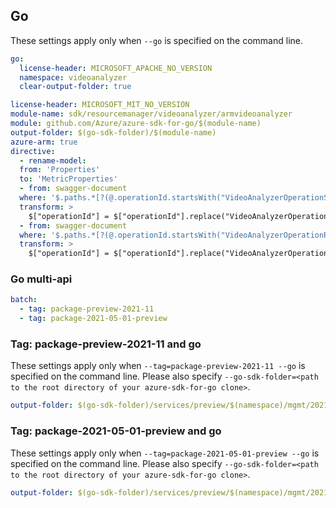 ## Go

These settings apply only when `--go` is specified on the command line.

```yaml $(go) && !$(track2)
go:
  license-header: MICROSOFT_APACHE_NO_VERSION
  namespace: videoanalyzer
  clear-output-folder: true
```

``` yaml $(go) && $(track2)
license-header: MICROSOFT_MIT_NO_VERSION
module-name: sdk/resourcemanager/videoanalyzer/armvideoanalyzer
module: github.com/Azure/azure-sdk-for-go/$(module-name)
output-folder: $(go-sdk-folder)/$(module-name)
azure-arm: true
directive:
  - rename-model:
  from: 'Properties'
  to: 'MetricProperties'
  - from: swagger-document
  where: '$.paths.*[?(@.operationId.startsWith("VideoAnalyzerOperationStatuses_"))]'
  transform: >
    $["operationId"] = $["operationId"].replace("VideoAnalyzerOperationStatuses_", "OperationStatusesForVideoAnalyzer_")
  - from: swagger-document
  where: '$.paths.*[?(@.operationId.startsWith("VideoAnalyzerOperationResults_"))]'
  transform: >
    $["operationId"] = $["operationId"].replace("VideoAnalyzerOperationResults_", "OperationResultsForVideoAnalyzer_")
```

### Go multi-api

``` yaml $(go) && $(multiapi)
batch:
  - tag: package-preview-2021-11
  - tag: package-2021-05-01-preview
```

### Tag: package-preview-2021-11 and go

These settings apply only when `--tag=package-preview-2021-11 --go` is specified on the command line.
Please also specify `--go-sdk-folder=<path to the root directory of your azure-sdk-for-go clone>`.

```yaml $(tag) == 'package-preview-2021-11' && $(go)
output-folder: $(go-sdk-folder)/services/preview/$(namespace)/mgmt/2021-11-01-preview/$(namespace)
```

### Tag: package-2021-05-01-preview and go

These settings apply only when `--tag=package-2021-05-01-preview --go` is specified on the command line.
Please also specify `--go-sdk-folder=<path to the root directory of your azure-sdk-for-go clone>`.

```yaml $(tag) == 'package-2021-05-01-preview' && $(go)
output-folder: $(go-sdk-folder)/services/preview/$(namespace)/mgmt/2021-05-01-preview/$(namespace)
```
